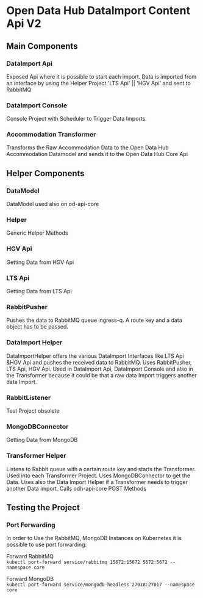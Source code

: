 <!--
SPDX-FileCopyrightText: NOI Techpark <digital@noi.bz.it>

SPDX-License-Identifier: CC0-1.0
-->

# Open Data Hub DataImport Content Api V2

## Main Components

### DataImport Api

Exposed Api where it is possible to start each import.
Data is imported from an interface by using the Helper Project
'LTS Api' ||
'HGV Api'
and sent to RabbitMQ

### DataImport Console

Console Project with Scheduler to Trigger Data Imports.

### Accommodation Transformer

Transforms the Raw Accommodation Data to the Open Data Hub Accommodation Datamodel and sends it to the Open Data Hub Core Api

## Helper Components

### DataModel

DataModel used also on od-api-core

### Helper

Generic Helper Methods

### HGV Api

Getting Data from HGV Api

### LTS Api

Getting Data from LTS Api

### RabbitPusher

Pushes the data to RabbitMQ queue ingress-q. A route key and a data object has to be passed. 

### DataImport Helper

DataImportHelper offers the various DataImport Interfaces like LTS Api &HGV Api and pushes the received data to RabbitMQ. Uses RabbitPusher, LTS Api, HGV Api.
Used in DataImport Api, DataImport Console and also in the Transformer because it could be that a raw data Import triggers another data Import.

### RabbitListener

Test Project obsolete

### MongoDBConnector

Getting Data from MongoDB

### Transformer Helper

Listens to Rabbit queue with a certain route key and starts the Transformer. Used into each Transformer Project. Uses MongoDBConnector to get the Data. Uses also the Data Import Helper if a Transformer needs to trigger another Data import. 
Calls odh-api-core POST Methods

## Testing the Project

### Port Forwarding 

In order to Use the RabbitMQ, MongoDB Instances on Kubernetes it is possible to use port forwarding:

Forward RabbitMQ  
`kubectl port-forward service/rabbitmq 15672:15672 5672:5672 --namespace core`

Forward MongoDB  
`kubectl port-forward service/mongodb-headless 27018:27017 --namespace core`